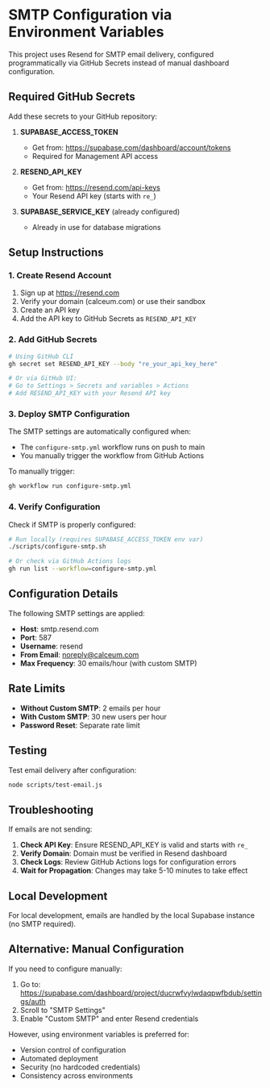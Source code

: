 # SMTP Configuration via Environment Variables

This project uses Resend for SMTP email delivery, configured programmatically via GitHub Secrets instead of manual dashboard configuration.

## Required GitHub Secrets

Add these secrets to your GitHub repository:

1. **SUPABASE_ACCESS_TOKEN**
   - Get from: https://supabase.com/dashboard/account/tokens
   - Required for Management API access

2. **RESEND_API_KEY**
   - Get from: https://resend.com/api-keys
   - Your Resend API key (starts with `re_`)

3. **SUPABASE_SERVICE_KEY** (already configured)
   - Already in use for database migrations

## Setup Instructions

### 1. Create Resend Account
1. Sign up at https://resend.com
2. Verify your domain (calceum.com) or use their sandbox
3. Create an API key
4. Add the API key to GitHub Secrets as `RESEND_API_KEY`

### 2. Add GitHub Secrets
```bash
# Using GitHub CLI
gh secret set RESEND_API_KEY --body "re_your_api_key_here"

# Or via GitHub UI:
# Go to Settings > Secrets and variables > Actions
# Add RESEND_API_KEY with your Resend API key
```

### 3. Deploy SMTP Configuration
The SMTP settings are automatically configured when:
- The `configure-smtp.yml` workflow runs on push to main
- You manually trigger the workflow from GitHub Actions

To manually trigger:
```bash
gh workflow run configure-smtp.yml
```

### 4. Verify Configuration
Check if SMTP is properly configured:
```bash
# Run locally (requires SUPABASE_ACCESS_TOKEN env var)
./scripts/configure-smtp.sh

# Or check via GitHub Actions logs
gh run list --workflow=configure-smtp.yml
```

## Configuration Details

The following SMTP settings are applied:
- **Host**: smtp.resend.com
- **Port**: 587
- **Username**: resend
- **From Email**: noreply@calceum.com
- **Max Frequency**: 30 emails/hour (with custom SMTP)

## Rate Limits

- **Without Custom SMTP**: 2 emails per hour
- **With Custom SMTP**: 30 new users per hour
- **Password Reset**: Separate rate limit

## Testing

Test email delivery after configuration:
```bash
node scripts/test-email.js
```

## Troubleshooting

If emails are not sending:

1. **Check API Key**: Ensure RESEND_API_KEY is valid and starts with `re_`
2. **Verify Domain**: Domain must be verified in Resend dashboard
3. **Check Logs**: Review GitHub Actions logs for configuration errors
4. **Wait for Propagation**: Changes may take 5-10 minutes to take effect

## Local Development

For local development, emails are handled by the local Supabase instance (no SMTP required).

## Alternative: Manual Configuration

If you need to configure manually:
1. Go to: https://supabase.com/dashboard/project/ducrwfvylwdaqpwfbdub/settings/auth
2. Scroll to "SMTP Settings"
3. Enable "Custom SMTP" and enter Resend credentials

However, using environment variables is preferred for:
- Version control of configuration
- Automated deployment
- Security (no hardcoded credentials)
- Consistency across environments